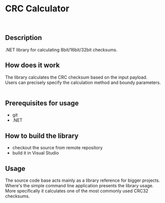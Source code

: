 # CRC Calculator 
  
## Description
.NET library for calculating 8bit/16bit/32bit checksums.
  
## How does it work 
The library calculates the CRC checksum based on the input payload.  
Users can precisely specify the calculation method and boundy parameters.
  
## Prerequisites for usage
- git
- .NET
  
## How to build the library
- checkout the source from remote repository
- build it in Visual Studio
   
## Usage 
The source code base acts mainly as a library reference for bigger projects.
Where's the simple command line application presents the library usage.
More specifically it calculates one of the most commonly used CRC32 checksums.

